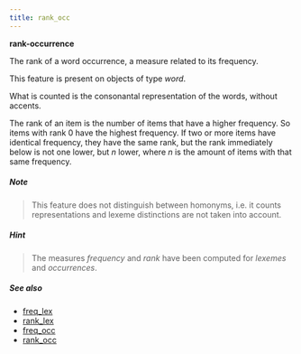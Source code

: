 ```yaml
---
title: rank_occ
---
```


**rank-occurrence**

The rank of a word occurrence, a measure related to its frequency.

This feature is present on objects of type *word*.

What is counted is the consonantal representation of the words, without accents.

The rank of an item is the number of items that have a higher frequency.
So items with rank 0 have the highest frequency.
If two or more items have identical frequency, they have the same rank, but the rank immediately below is not one lower, but *n* lower,
where *n* is the amount of items with that same frequency.

##### Note
> This feature does not distinguish between homonyms, i.e. it counts representations and lexeme distinctions
are not taken into account.

##### Hint
> The measures *frequency* and *rank* have been computed for *lexemes* and *occurrences*.
    
##### See also
 
* [freq_lex](freq_lex)
* [rank_lex](rank_lex)
* [freq_occ](freq_occ)
* [rank_occ](rank_occ)

